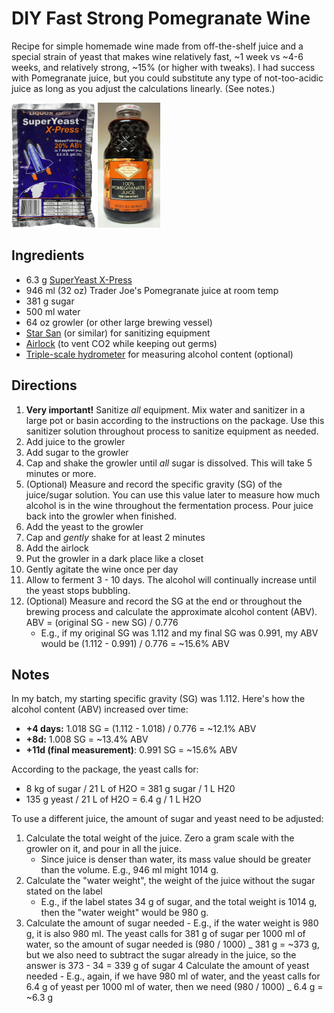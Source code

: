 # DIY Fast Strong Pomegranate Wine

Recipe for simple homemade wine made from off-the-shelf juice and a special strain of yeast that makes wine relatively fast, ~1 week vs ~4-6 weeks, and relatively strong, ~15% (or higher with tweaks). I had success with Pomegranate juice, but you could substitute any type of not-too-acidic juice as long as you adjust the calculations linearly. (See notes.)

<img src="./img/superyeast.jpg" height="200px"/>
<img src="./img/tj-pome-juice.jpg" height="200px"/>

## Ingredients

-   6.3 g [SuperYeast X-Press](https://smile.amazon.com/gp/product/B071V8WH4L)
-   946 ml (32 oz) Trader Joe's Pomegranate juice at room temp
-   381 g sugar
-   500 ml water
-   64 oz growler (or other large brewing vessel)
-   [Star San](https://smile.amazon.com/gp/product/B00E5MXGKK/) (or similar) for sanitizing equipment
-   [Airlock](https://smile.amazon.com/gp/product/B00IGXQ5I4) (to vent CO2 while keeping out germs)
-   [Triple-scale hydrometer](https://smile.amazon.com/gp/product/B0735B5YND/) for measuring alcohol content (optional)

## Directions

1. **Very important!** Sanitize _all_ equipment. Mix water and sanitizer in a large pot or basin according to the instructions on the package. Use this sanitizer solution throughout process to sanitize equipment as needed.
2. Add juice to the growler
3. Add sugar to the growler
4. Cap and shake the growler until _all_ sugar is dissolved. This will take 5 minutes or more.
5. (Optional) Measure and record the specific gravity (SG) of the juice/sugar solution. You can use this value later to measure how much alcohol is in the wine throughout the fermentation process. Pour juice back into the growler when finished.
6. Add the yeast to the growler
7. Cap and _gently_ shake for at least 2 minutes
8. Add the airlock
9. Put the growler in a dark place like a closet
10. Gently agitate the wine once per day
11. Allow to ferment 3 - 10 days. The alcohol will continually increase until the yeast stops bubbling.
12. (Optional) Measure and record the SG at the end or throughout the brewing process and calculate the approximate alcohol content (ABV). ABV = (original SG - new SG) / 0.776
    - E.g., if my original SG was 1.112 and my final SG was 0.991, my ABV would be (1.112 - 0.991) / 0.776 = ~15.6% ABV

## Notes

In my batch, my starting specific gravity (SG) was 1.112. Here's how the alcohol content (ABV) increased over time:

-   **+4 days:** 1.018 SG = (1.112 - 1.018) / 0.776 = ~12.1% ABV
-   **+8d:** 1.008 SG = ~13.4% ABV
-   **+11d (final measurement)**: 0.991 SG = ~15.6% ABV

According to the package, the yeast calls for:

-   8 kg of sugar / 21 L of H2O = 381 g sugar / 1 L H20
-   135 g yeast / 21 L of H2O = 6.4 g / 1 L H2O

To use a different juice, the amount of sugar and yeast need to be adjusted:

1. Calculate the total weight of the juice. Zero a gram scale with the growler on it, and pour in all the juice.
    - Since juice is denser than water, its mass value should be greater than the volume. E.g., 946 ml might 1014 g.
2. Calculate the "water weight", the weight of the juice without the sugar stated on the label
    - E.g., if the label states 34 g of sugar, and the total weight is 1014 g, then the "water weight" would be 980 g.
3. Calculate the amount of sugar needed - E.g., if the water weight is 980 g, it is also 980 ml. The yeast calls for 381 g of sugar per 1000 ml of water, so the amount of sugar needed is (980 / 1000) _ 381 g = ~373 g, but we also need to subtract the sugar already in the juice, so the answer is 373 - 34 = 339 g of sugar
   4 Calculate the amount of yeast needed - E.g., again, if we have 980 ml of water, and the yeast calls for 6.4 g of yeast per 1000 ml of water, then we need (980 / 1000) _ 6.4 g = ~6.3 g
